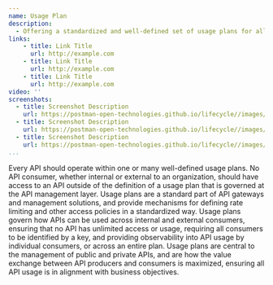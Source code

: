 ```yaml
---
name: Usage Plan
description: 
  - Offering a standardized and well-defined set of usage plans for all APIs using commercial or open source API gateway or management solutions helps ensure that access to all APIs is done in a secure way that prevents exploitation by limiting the number of requests being made, or even billing for usage of an API based upon different dimensions defined within the usage plans applied. 
links:
    - title: Link Title
      url: http://example.com
    - title: Link Title
      url: http://example.com
    - title: Link Title
      url: http://example.com            
video: ''
screenshots:
  - title: Screenshot Description
    url: https://postman-open-technologies.github.io/lifecycle//images/postman-screenshot.png          
  - title: Screenshot Description
    url: https://postman-open-technologies.github.io/lifecycle//images/postman-screenshot.png  
  - title: Screenshot Description
    url: https://postman-open-technologies.github.io/lifecycle//images/postman-screenshot.png   
...
```

Every API should operate within one or many well-defined usage plans. No API consumer, whether internal or external to an organization, should have access to an API outside of the definition of a usage plan that is governed at the API management layer. Usage plans are a standard part of API gateways and management solutions, and provide mechanisms for defining rate limiting and other access policies in a standardized way. Usage plans govern how APIs can be used across internal and external consumers, ensuring that no API has unlimited access or usage, requiring all consumers to be identified by a key, and providing observability into API usage by individual consumers, or across an entire plan. Usage plans are central to the management of public and private APIs, and are how the value exchange between API producers and consumers is maximized, ensuring all API usage is in alignment with business objectives.
